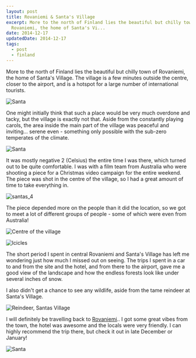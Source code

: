 ```yaml
---
layout: post
title: Rovaniemi & Santa's Village
excerpt: More to the north of Finland lies the beautiful but chilly town of
  Rovaniemi, the home of Santa's Vi...
date: 2014-12-17
updatedDate: 2014-12-17
tags:
  - post
  - finland
---
```


More to the north of Finland lies the beautiful but chilly town of Rovaniemi, the home of Santa's Village. The village is a few minutes outside the centre, closer to the airport, and is a hotspot for a large number of international tourists.

![Santa](http://perrymitchell.net/wp-content/uploads/2014/12/santas_2.jpg)

One might initially think that such a place would be very much overdone and tacky, but the village is exactly not that. Aside from the constantly playing carols, the area inside the main part of the village was peaceful and inviting... serene even - something only possible with the sub-zero temperates of the climate.

![Santa](http://perrymitchell.net/wp-content/uploads/2014/12/santas_3-682x1024.png)

It was mostly negative 2 (Celsius) the entire time I was there, which turned out to be quite comfortable. I was with a film team from Australia who were shooting a piece for a Christmas video campaign for the entire weekend. The piece was shot in the centre of the village, so I had a great amount of time to take everything in.

![santas_4](http://perrymitchell.net/wp-content/uploads/2014/12/santas_4-1024x682.png)

The piece depended more on the people than it did the location, so we got to meet a lot of different groups of people - some of which were even from Australia!

![Centre of the village](http://perrymitchell.net/wp-content/uploads/2014/12/santas_5-1024x682.png)

![Icicles](http://perrymitchell.net/wp-content/uploads/2014/12/santas_6-1024x682.png)

The short period I spent in central Rovaniemi and Santa's Village has left me wondering just how much I missed out on seeing. The trips I spent in a car to and from the site and the hotel, and from there to the airport, gave me a good view of the landscape and how the endless forests look like under several inches of snow.

I also didn't get a chance to see any wildlife, aside from the tame reindeer at Santa's Village.

![Reindeer, Santas Village](http://perrymitchell.net/wp-content/uploads/2014/12/santas_7-1024x682.png)

I will definitely be travelling back to [Rovaniemi](http://en.wikipedia.org/wiki/Rovaniemi).. I got some great vibes from the town, the hotel was awesome and the locals were very friendly. I can highly recommend the trip there, but check it out in late December or January!

![Santa](http://perrymitchell.net/wp-content/uploads/2014/12/santas_8.png)
